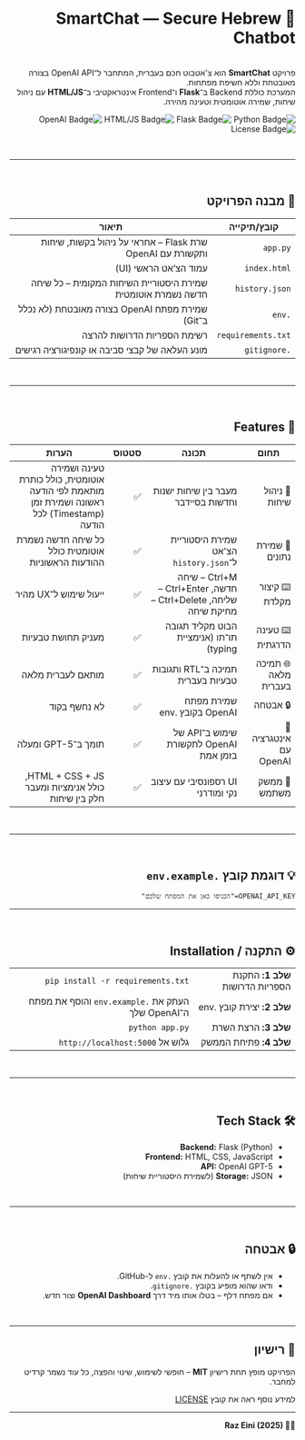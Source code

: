<div dir="rtl">

  <h1 align="right">🤖 SmartChat — Secure Hebrew Chatbot</h1>

  <p>
    <br/>
    פרויקט <strong>SmartChat</strong> הוא צ'אטבוט חכם בעברית, המתחבר ל־OpenAI API בצורה מאובטחת וללא חשיפת מפתחות.<br>
    המערכת כוללת Backend ב־<strong>Flask</strong> ו־Frontend אינטראקטיבי ב־<strong>HTML/JS</strong> עם ניהול שיחות, שמירה אוטומטית וטעינה מהירה.
  </p>

  <p align="right">
    <img src="https://img.shields.io/badge/Python-3.8%2B-blue" alt="Python Badge">
    <img src="https://img.shields.io/badge/Flask-Backend-lightgrey" alt="Flask Badge">
    <img src="https://img.shields.io/badge/HTML%2FJS-Frontend-yellow" alt="HTML/JS Badge">
    <img src="https://img.shields.io/badge/OpenAI-Integration-green" alt="OpenAI Badge">
    <img src="https://img.shields.io/badge/License-MIT-blue" alt="License Badge">
  </p>

  <br/>

  <hr>

  <br/>

  <h2>📁 מבנה הפרויקט</h2>

  <table>
    <thead>
      <tr>
        <th>קובץ/תיקייה</th>
        <th>תיאור</th>
      </tr>
    </thead>
    <tbody>
      <tr>
        <td><code>app.py</code></td>
        <td>שרת Flask – אחראי על ניהול בקשות, שיחות ותקשורת עם OpenAI</td>
      </tr>
      <tr>
        <td><code>index.html</code></td>
        <td>עמוד הצ’אט הראשי (UI)</td>
      </tr>
      <tr>
        <td><code>history.json</code></td>
        <td>שמירת היסטוריית השיחות המקומית – כל שיחה חדשה נשמרת אוטומטית</td>
      </tr>
      <tr>
        <td><code>.env</code></td>
        <td>שמירת מפתח OpenAI בצורה מאובטחת (לא נכלל ב־Git)</td>
      </tr>
      <tr>
        <td><code>requirements.txt</code></td>
        <td>רשימת הספריות הדרושות להרצה</td>
      </tr>
      <tr>
        <td><code>.gitignore</code></td>
        <td>מונע העלאה של קבצי סביבה או קונפיגורציה רגישים</td>
      </tr>
    </tbody>
  </table>

  <br/>

  <hr>

  <br/>

  <h2 align="right">🧠 Features</h2>

  <table>
    <thead>
      <tr>
        <th>תחום</th>
        <th>תכונה</th>
        <th>סטטוס</th>
        <th>הערות</th>
      </tr>
    </thead>
    <tbody>
      <tr>
        <td>💬 ניהול שיחות</td>
        <td>מעבר בין שיחות ישנות וחדשות בסיידבר</td>
        <td>✅</td>
        <td>טעינה ושמירה אוטומטית, כולל כותרת מותאמת לפי הודעה ראשונה ושמירת זמן (Timestamp) לכל הודעה</td>
      </tr>
      <tr>
        <td>💾 שמירת נתונים</td>
        <td>שמירת היסטוריית הצ'אט ל־<code>history.json</code></td>
        <td>✅</td>
        <td>כל שיחה חדשה נשמרת אוטומטית כולל ההודעות הראשוניות</td>
      </tr>
      <tr>
        <td>⌨️ קיצור מקלדת</td>
        <td>Ctrl+M – שיחה חדשה, Ctrl+Enter – שליחה, Ctrl+Delete – מחיקת שיחה</td>
        <td>✅</td>
        <td>ייעול שימוש ל־UX מהיר</td>
      </tr>
      <tr>
        <td>⌨️ טעינה הדרגתית</td>
        <td>הבוט מקליד תגובה תו־תו (אנימציית typing)</td>
        <td>✅</td>
        <td>מעניק תחושת טבעיות</td>
      </tr>
      <tr>
        <td>🌐 תמיכה מלאה בעברית</td>
        <td>תמיכה ב־RTL ותגובות טבעיות בעברית</td>
        <td>✅</td>
        <td>מותאם לעברית מלאה</td>
      </tr>
      <tr>
        <td>🔒 אבטחה</td>
        <td>שמירת מפתח OpenAI בקובץ .env</td>
        <td>✅</td>
        <td>לא נחשף בקוד</td>
      </tr>
      <tr>
        <td>🧩 אינטגרציה עם OpenAI</td>
        <td>שימוש ב־API של OpenAI לתקשורת בזמן אמת</td>
        <td>✅</td>
        <td>תומך ב־GPT-5 ומעלה</td>
      </tr>
      <tr>
        <td>🎨 ממשק משתמש</td>
        <td>UI רספונסיבי עם עיצוב נקי ומודרני</td>
        <td>✅</td>
        <td>HTML + CSS + JS, כולל אנימציות ומעבר חלק בין שיחות</td>
      </tr>
    </tbody>
  </table>

  <br/>

  <hr>

  <br/>

  <h2>💡 דוגמת קובץ <code>.env.example</code></h2>
  <pre><code>OPENAI_API_KEY="הכניסו כאן את המפתח שלכם"</code></pre>

  <hr>

  <br/>

  <h2>⚙️ התקנה / Installation</h2>

  <table>
    <tr>
      <td><strong>שלב 1:</strong> התקנת הספריות הדרושות</td>
      <td><code>pip install -r requirements.txt</code></td>
    </tr>
    <tr>
      <td><strong>שלב 2:</strong> יצירת קובץ .env</td>
      <td>העתק את <code>.env.example</code> והוסף את מפתח ה־OpenAI שלך</td>
    </tr>
    <tr>
      <td><strong>שלב 3:</strong> הרצת השרת</td>
      <td><code>python app.py</code></td>
    </tr>
    <tr>
      <td><strong>שלב 4:</strong> פתיחת הממשק</td>
      <td>גלוש אל <code>http://localhost:5000</code></td>
    </tr>
  </table>

  <br/>

  <hr>

  <br/>

  <h2>🛠️ Tech Stack</h2>
  <ul>
    <li><strong>Backend:</strong> Flask (Python)</li>
    <li><strong>Frontend:</strong> HTML, CSS, JavaScript</li>
    <li><strong>API:</strong> OpenAI GPT-5</li>
    <li><strong>Storage:</strong> JSON (לשמירת היסטוריית שיחות)</li>
  </ul>

  <br/>

  <hr>

  <br/>

  <h2>🔒 אבטחה</h2>
  <ul>
    <li>אין לשתף או להעלות את קובץ <code>.env</code> ל-GitHub.</li>
    <li>ודאו שהוא מופיע בקובץ <code>.gitignore</code>.</li>
    <li>אם מפתח דלף – בטלו אותו מיד דרך <strong>OpenAI Dashboard</strong> וצור חדש.</li>
  </ul>

  <br/>

  <hr>

  <h2>📄 רישיון</h2>
  <p>
    הפרויקט מופץ תחת רישיון <strong>MIT</strong> – חופשי לשימוש, שינוי והפצה, כל עוד נשמר קרדיט למחבר.
  </p>
  <p>למידע נוסף ראה את קובץ <a href="LICENSE">LICENSE</a></p>

  <hr>

  <p><strong>👨‍💻 Raz Eini (2025)</strong></p>

</div>
